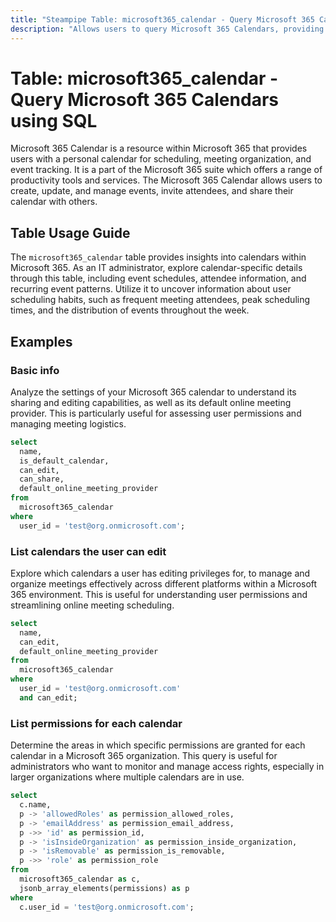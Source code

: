 ```yaml
---
title: "Steampipe Table: microsoft365_calendar - Query Microsoft 365 Calendars using SQL"
description: "Allows users to query Microsoft 365 Calendars, providing insights into calendar events, attendees, and schedule patterns."
---
```


# Table: microsoft365_calendar - Query Microsoft 365 Calendars using SQL

Microsoft 365 Calendar is a resource within Microsoft 365 that provides users with a personal calendar for scheduling, meeting organization, and event tracking. It is a part of the Microsoft 365 suite which offers a range of productivity tools and services. The Microsoft 365 Calendar allows users to create, update, and manage events, invite attendees, and share their calendar with others.

## Table Usage Guide

The `microsoft365_calendar` table provides insights into calendars within Microsoft 365. As an IT administrator, explore calendar-specific details through this table, including event schedules, attendee information, and recurring event patterns. Utilize it to uncover information about user scheduling habits, such as frequent meeting attendees, peak scheduling times, and the distribution of events throughout the week.

## Examples

### Basic info
Analyze the settings of your Microsoft 365 calendar to understand its sharing and editing capabilities, as well as its default online meeting provider. This is particularly useful for assessing user permissions and managing meeting logistics.

```sql
select
  name,
  is_default_calendar,
  can_edit,
  can_share,
  default_online_meeting_provider
from
  microsoft365_calendar
where
  user_id = 'test@org.onmicrosoft.com';
```

### List calendars the user can edit
Explore which calendars a user has editing privileges for, to manage and organize meetings effectively across different platforms within a Microsoft 365 environment. This is useful for understanding user permissions and streamlining online meeting scheduling.

```sql
select
  name,
  can_edit,
  default_online_meeting_provider
from
  microsoft365_calendar
where
  user_id = 'test@org.onmicrosoft.com'
  and can_edit;
```

### List permissions for each calendar
Determine the areas in which specific permissions are granted for each calendar in a Microsoft 365 organization. This query is useful for administrators who want to monitor and manage access rights, especially in larger organizations where multiple calendars are in use.

```sql
select
  c.name,
  p -> 'allowedRoles' as permission_allowed_roles,
  p -> 'emailAddress' as permission_email_address,
  p ->> 'id' as permission_id,
  p -> 'isInsideOrganization' as permission_inside_organization,
  p -> 'isRemovable' as permission_is_removable,
  p ->> 'role' as permission_role
from
  microsoft365_calendar as c,
  jsonb_array_elements(permissions) as p
where
  c.user_id = 'test@org.onmicrosoft.com';
```